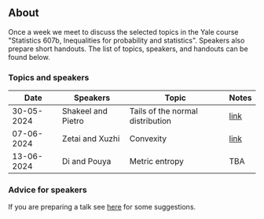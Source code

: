 ## About

Once a week we meet to discuss the selected topics in the Yale course "Statistics 607b, Inequalities for probability and statistics". Speakers also prepare short handouts. The list of topics, speakers, and handouts can be found below. 

### Topics and speakers

| Date | Speakers | Topic | Notes |
|---|---|---|---|
| 30-05-2024 | Shakeel and Pietro | Tails of the normal distribution | [link](https://github.com/LSE-607b/Statistics-607b-LSE-2024/tree/main/01-Tails-of-the-normal-distribution) |
| 07-06-2024 | Zetai and Xuzhi | Convexity | [link](https://github.com/LSE-607b/LSE-607b-handouts/tree/main/02-Convexity) |
| 13-06-2024 | Di and Pouya | Metric entropy | TBA |

### Advice for speakers

If you are preparing a talk see [here](advice-for-talks.html) for some suggestions.
